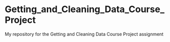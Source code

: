 # Getting_and_Cleaning_Data_Course_Project
My repository for the Getting and Cleaning Data Course Project assignment
